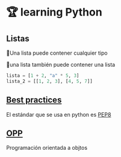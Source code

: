# 🏆 learning Python

## Listas

🦜Una lista puede contener cualquier tipo

🦜una lista también puede contener una lista

```python
lista = [1 + 2, "a" * 5, 3]
lista_2 = [[1, 2, 3], [4, 5, 7]]
```

## [Best practices](https://github.com/jhonPariona/_learn-python/blob/master/docs/best-practice.md)

El estándar que se usa en python es [PEP8](https://www.python.org/dev/peps/pep-0008/?#code-lay-out)

## [OPP](https://github.com/jhonPariona/_learn-python/blob/master/docs/OPP.md#opp)

Programación orientada a objtos
